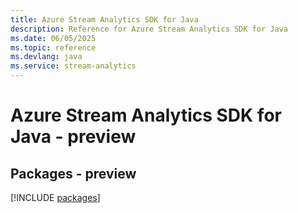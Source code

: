 ```yaml
---
title: Azure Stream Analytics SDK for Java
description: Reference for Azure Stream Analytics SDK for Java
ms.date: 06/05/2025
ms.topic: reference
ms.devlang: java
ms.service: stream-analytics
---
```

# Azure Stream Analytics SDK for Java - preview
## Packages - preview
[!INCLUDE [packages](stream-analytics-index.md)]
